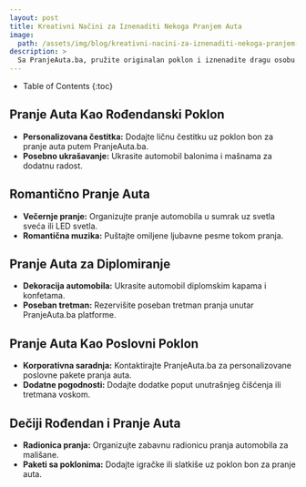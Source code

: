 ```yaml
---
layout: post
title: Kreativni Načini za Iznenaditi Nekoga Pranjem Auta
image: 
  path: /assets/img/blog/kreativni-nacini-za-iznenaditi-nekoga-pranjem-auta_pranje-auta-ba.png
description: >
  Sa PranjeAutа.ba, pružite originalan poklon i iznenadite dragu osobu pranjem njenog automobila. Otkrijte kreativne ideje za nezaboravan doživljaj.
---
```



- Table of Contents
{:toc}


## Pranje Auta Kao Rođendanski Poklon

- **Personalizovana čestitka:** Dodajte ličnu čestitku uz poklon bon za pranje auta putem PranjeAutа.ba.
- **Posebno ukrašavanje:** Ukrasite automobil balonima i mašnama za dodatnu radost.

## Romantično Pranje Auta

- **Večernje pranje:** Organizujte pranje automobila u sumrak uz svetla sveća ili LED svetla.
- **Romantična muzika:** Puštajte omiljene ljubavne pesme tokom pranja.

## Pranje Auta za Diplomiranje

- **Dekoracija automobila:** Ukrasite automobil diplomskim kapama i konfetama.
- **Poseban tretman:** Rezervišite poseban tretman pranja unutar PranjeAutа.ba platforme.

## Pranje Auta Kao Poslovni Poklon

- **Korporativna saradnja:** Kontaktirajte PranjeAutа.ba za personalizovane poslovne pakete pranja auta.
- **Dodatne pogodnosti:** Dodajte dodatke poput unutrašnjeg čišćenja ili tretmana voskom.

## Dečiji Rođendan i Pranje Auta

- **Radionica pranja:** Organizujte zabavnu radionicu pranja automobila za mališane.
- **Paketi sa poklonima:** Dodajte igračke ili slatkiše uz poklon bon za pranje auta.